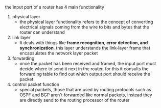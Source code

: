 the input port of a router has 4 main functionality
1. physical layer
	- the physical layer functionality refers to the concept of converting electrical signals coming from the wire to bits and bytes that the router can understand
2. link layer
	- It deals with things like **frame recognition, error detection, and synchronization**. this layer understands the link-layer frame that encapsulates the network layer packet
3. forwarding
	- once the packet has been received and framed, the input port must decide where to send it next in the router, for this it consults the forwarding table to find out which output port should receive the packet
4. control packet function
	- special packets, those that are used by routing protocols such as OSPF and BGP aren't forwarded like normal packets, instead they are directly send to the routing processor of the router